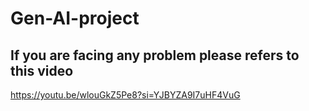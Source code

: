 # Gen-AI-project
## If you are facing any problem please refers to this video
https://youtu.be/wlouGkZ5Pe8?si=YJBYZA9I7uHF4VuG
